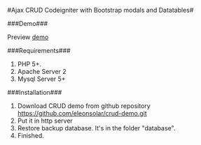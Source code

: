 #Ajax CRUD Codeigniter with Bootstrap modals and Datatables#

###Demo###

Preview [ demo ]( http://edwardleon.com.ve/demo/crud )

###Requirements###

1. PHP 5+.
2. Apache Server 2
3. Mysql Server 5+

###Installation###

1. Download CRUD demo from github repository https://github.com/eleonsolar/crud-demo.git
2. Put it in http server
3. Restore backup database. It's in the folder "database".
4. Finished.
